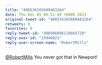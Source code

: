 ```yaml
---
title: "408534165689483264"
date: Thu Dec 05 09:51:49 +0000 2013
original-tweet-id: "408534165689483264"
retweets: 0
favorites: 0
reply-tweet-id: "408506096110665728"
reply-user-id: "15946021"
reply-user-screen-name: "RobertMills"
---
```

<a href="https://twitter.com/RobertMills">@RobertMills</a> You never got that in Newport!

